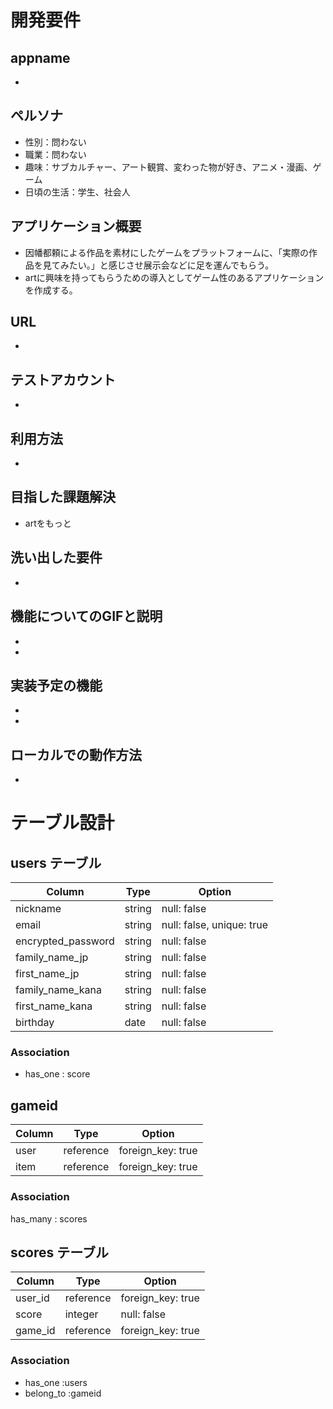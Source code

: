 # 開発要件

## appname
- 

## ペルソナ
- 性別：問わない
- 職業：問わない
- 趣味：サブカルチャー、アート観賞、変わった物が好き、アニメ・漫画、ゲーム
- 日頃の生活：学生、社会人

## アプリケーション概要
- 因幡都頼による作品を素材にしたゲームをプラットフォームに、「実際の作品を見てみたい。」と感じさせ展示会などに足を運んでもらう。
- artに興味を持ってもらうための導入としてゲーム性のあるアプリケーションを作成する。

## URL
-

## テストアカウント
-

## 利用方法
- 

## 目指した課題解決
- artをもっと

## 洗い出した要件
-

## 機能についてのGIFと説明
-
-

## 実装予定の機能
-
-

## ローカルでの動作方法
-


# テーブル設計

## users テーブル

| Column             | Type   | Option                    |
| ------------------ | ------ | ------------------------- |
| nickname           | string | null: false               |
| email              | string | null: false, unique: true |
| encrypted_password | string | null: false               |
| family_name_jp     | string | null: false               |
| first_name_jp      | string | null: false               |
| family_name_kana   | string | null: false               |
| first_name_kana    | string | null: false               |
| birthday           | date   | null: false               |



### Association
- has_one : score

## gameid

| Column  | Type      | Option            |
| ------- | --------- | ----------------- |
| user    | reference | foreign_key: true |
| item    | reference | foreign_key: true |

### Association
has_many : scores

## scores テーブル

| Column             | Type      | Option            |
| -----------------  | --------- | ----------------- |
| user_id            | reference | foreign_key: true |
| score              | integer   | null: false       |
| game_id            | reference | foreign_key: true |

### Association

- has_one :users
- belong_to :gameid